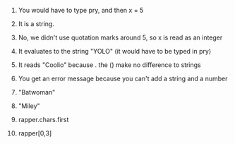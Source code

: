 1. You would have to type pry, and then x = 5

2. It is a string.

3. No, we didn't use quotation marks around 5, so x is read as an integer

4. It evaluates to the string "YOLO" (it would have to be typed in pry)

5. It reads "Coolio" because . the () make no difference to strings

6. You get an error message because you can't add a string and a number

7. "Batwoman"

8. "Miley"

9. rapper.chars.first

10. rapper[0,3]